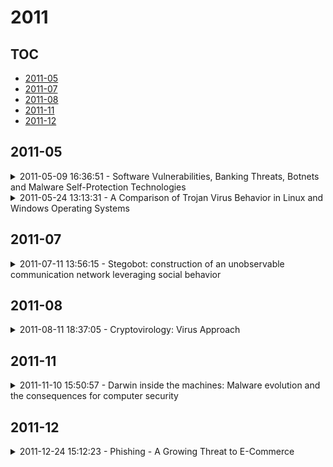# 2011

## TOC

- [2011-05](#2011-05)
- [2011-07](#2011-07)
- [2011-08](#2011-08)
- [2011-11](#2011-11)
- [2011-12](#2011-12)

## 2011-05

<details>

<summary>2011-05-09 16:36:51 - Software Vulnerabilities, Banking Threats, Botnets and Malware Self-Protection Technologies</summary>

- *Wajeb Gharibi, Abdulrahman Mirza*

- `1105.1720v1` - [abs](http://arxiv.org/abs/1105.1720v1) - [pdf](http://arxiv.org/pdf/1105.1720v1)

> Information security is the protection of information from a wide range of threats in order to ensure success business continuity by minimizing risks and maximizing the return of investments and business opportunities. In this paper, we study and discuss the software vulnerabilities, banking threats, botnets and propose the malware self-protection technologies.

</details>

<details>

<summary>2011-05-24 13:13:31 - A Comparison of Trojan Virus Behavior in Linux and Windows Operating Systems</summary>

- *Ghossoon. M. W. Al-Saadoon, Hilal M. Y. Al-Bayatti*

- `1105.1234v2` - [abs](http://arxiv.org/abs/1105.1234v2) - [pdf](http://arxiv.org/pdf/1105.1234v2)

> Trojan virus attacks pose one of the most serious threats to computer security. A Trojan horse is typically separated into two parts - a server and a client. It is the client that is cleverly disguised as significant software and positioned in peer-to-peer file sharing networks, or unauthorized download websites. The most common means of infection is through email attachments. The developer of the virus usually uses various spamming techniques in order to distribute the virus to unsuspecting users. Malware developers use chat software as another method to spread their Trojan horse viruses such as Yahoo Messenger and Skype. The objective of this paper is to explore the network packet information and detect the behavior of Trojan attacks to monitoring operating systems such as Windows and Linux. This is accomplished by detecting and analyzing the Trojan infected packet from a network segment -which passes through email attachment- before attacking a host computer. The results that have been obtained to detect information and to store infected packets through monitoring when using the web browser also compare the behaviors of Linux and Windows using the payload size after implementing the Wireshark sniffer packet results. Conclusions of the figures analysis from the packet captured data to analyze the control bit, and check the behavior of the control bits, and the usability of the operating systems Linux and Windows.

</details>


## 2011-07

<details>

<summary>2011-07-11 13:56:15 - Stegobot: construction of an unobservable communication network leveraging social behavior</summary>

- *Shishir Nagaraja, Amir Houmansadr, Pratch Piyawongwisal, Vijit Singh, Pragya Agarwal, Nikita Borisov*

- `1107.2031v1` - [abs](http://arxiv.org/abs/1107.2031v1) - [pdf](http://arxiv.org/pdf/1107.2031v1)

> We propose the construction of an unobservable communications network using social networks. The communication endpoints are vertices on a social network. Probabilistically unobservable communication channels are built by leveraging image steganography and the social image sharing behavior of users. All communication takes place along the edges of a social network overlay connecting friends. We show that such a network can provide decent bandwidth even with a far from optimal routing mechanism such as restricted flooding. We show that such a network is indeed usable by constructing a botnet on top of it, called Stegobot. It is designed to spread via social malware attacks and steal information from its victims. Unlike conventional botnets, Stegobot traffic does not introduce new communication endpoints between bots. We analyzed a real-world dataset of image sharing between members of an online social network. Analysis of Stegobot's network throughput indicates that stealthy as it is, it is also functionally powerful -- capable of channeling fair quantities of sensitive data from its victims to the botmaster at tens of megabytes every month.

</details>


## 2011-08

<details>

<summary>2011-08-11 18:37:05 - Cryptovirology: Virus Approach</summary>

- *Saurabh Anandrao Shivale*

- `1108.2482v1` - [abs](http://arxiv.org/abs/1108.2482v1) - [pdf](http://arxiv.org/pdf/1108.2482v1)

> Traditionally, "Cryptography" is a benediction to information processing and communications, it helps people to store information securely and the private communications over long distances. Cryptovirology is the study of applications of cryptography to build the malicious software. It is an investigation, how modern cryptographic tools and paradigms can be used to strengthen, develop and improve new malicious software attacks. Cryptovirology attacks have been categorized as : give malware enhanced privacy and be more robust against reverse-engineering, secondly give the attacker enhanced anonymity while communicating with deployed malware. This paper presents the idea of "Cryptovirology" which introduce a twist on how cryptography can also be used offensively. Being offensive means, it can be used to mount extortion based attacks that cause loss of access to information, loss of confidentiality, and information leakage, tasks which cryptography usually prevents. Also analyze threats and attacks that misuse of cryptography can cause when combined with fraudulent software (viruses, Trojans). Public-key cryptography is very essential for the attacks that based on cryptovirology. This paper also suggest some of the countermeasures, mechanisms to cope with and prevent such attacks. Even if the attackers actions on the host machine are being monitored, it still cannot be proven beyond reasonable doubt that he or she is the attacker; and it is an "originator-concealing attack". Evidence should be collected from the "author's own system which was used for the attack". These attacks have implications on how the use of cryptographic tools and techniques should be audited and managed in general purpose computing environments, and imply that access to the cryptographic tools should be in well control of the system(such as API routines).

</details>


## 2011-11

<details>

<summary>2011-11-10 15:50:57 - Darwin inside the machines: Malware evolution and the consequences for computer security</summary>

- *D. Iliopoulos, C. Adami, P. Szor*

- `1111.2503v1` - [abs](http://arxiv.org/abs/1111.2503v1) - [pdf](http://arxiv.org/pdf/1111.2503v1)

> Recent advances in anti-malware technologies have steered the security industry away from maintaining vast signature databases and into newer defence technologies such as behaviour blocking, application whitelisting and others. Most would agree that the reasoning behind this is to keep up with the arms race established between malware writers and the security community almost three decades ago. Still, malware writers have not as yet created new paradigms. Indeed, malicious code development is still largely limited to code pattern changes utilizing polymorphic and metamorphic engines, as well as executable packer and wrapper technologies. Each new malware instance retains the exact same core functionality as its ancestor and only alters the way it looks. What if, instead, malware were able to change its function or behaviour autonomously? What if, in the absence of human intervention, computer viruses resembled biological viruses in their ability to adapt to new defence technologies as soon as they came into effect? In this paper, we will provide the theoretical proof behind malware implementation that closely models Darwinian evolution.

</details>


## 2011-12

<details>

<summary>2011-12-24 15:12:23 - Phishing - A Growing Threat to E-Commerce</summary>

- *M. Tariq Banday, Jameel A. Qadri*

- `1112.5732v1` - [abs](http://arxiv.org/abs/1112.5732v1) - [pdf](http://arxiv.org/pdf/1112.5732v1)

> In today's business environment, it is difficult to imagine a workplace without access to the web, yet a variety of email born viruses, spyware, adware, Trojan horses, phishing attacks, directory harvest attacks, DoS attacks, and other threats combine to attack businesses and customers. This paper is an attempt to review phishing - a constantly growing and evolving threat to Internet based commercial transactions. Various phishing approaches that include vishing, spear phishng, pharming, keyloggers, malware, web Trojans, and others will be discussed. This paper also highlights the latest phishing analysis made by Anti-Phishing Working Group (APWG) and Korean Internet Security Center.

</details>

